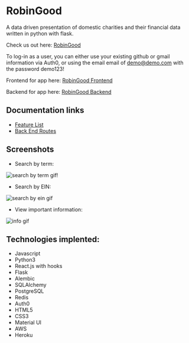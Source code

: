 # RobinGood
A data driven presentation of domestic charities and their financial data written in python with flask.

Check us out here: [RobinGood](https://www.therobingood.com/)

To log-in as a user, you can either use your existing github or gmail information via Auth0, or using the email email of demo@demo.com with the password demo123!

Frontend for app here: [RobinGood Frontend](https://github.com/alizafriedman/RobinGood-frontend)

Backend for app here: [RobinGood Backend](https://github.com/alizafriedman/RobinGood-backend)

## Documentation links
- [Feature List](https://github.com/alizafriedman/RobinGood-backend/blob/master/documentation/features.md)
- [Back End Routes](https://github.com/alizafriedman/RobinGood-backend/blob/master/documentation/backendRoutes.md)


## Screenshots
* Search by term:  

![search by term gif!](https://github.com/alizafriedman/RobinGood-backend/blob/master/documentation/images/captured%20(1).gif)

* Search by EIN: 

![search by ein gif](https://github.com/alizafriedman/RobinGood-backend/blob/master/documentation/images/captured%20(2).gif)

* View important information:  

![info gif](https://github.com/alizafriedman/RobinGood-backend/blob/master/documentation/images/captured%20(4).gif)





## Technologies implented:
  - Javascript
  - Python3
  - React.js with hooks
  - Flask
  - Alembic
  - SQLAlchemy
  - PostgreSQL
  - Redis
  - Auth0
  - HTML5
  - CSS3
  - Material UI
  - AWS 
  - Heroku
